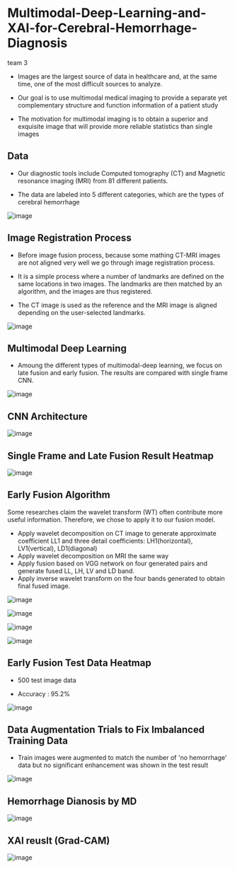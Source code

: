 # Multimodal-Deep-Learning-and-XAI-for-Cerebral-Hemorrhage-Diagnosis

team 3



- Images are the largest source of data in healthcare and, at the same time, one of the most difficult sources to analyze. 

- Our goal is to use multimodal medical imaging to provide a separate yet complementary structure and function information of a patient study 

- The motivation for multimodal imaging is to obtain a superior and exquisite image that will provide more reliable statistics than single images


## Data

- Our diagnostic tools include Computed tomography (CT) and Magnetic resonance imaging (MRI) from 81 different patients.

- The data are labeled into 5 different categories, which are the types of cerebral hemorrhage

![image](https://github.com/hguhcbuf/Multimodal-Deep-Learning-and-XAI-for-Cerebral-Hemorrhage-Diagnosis/assets/69788954/b8a0b885-9cfc-4b76-a2a3-effe591fe738)



## Image Registration Process

- Before image fusion process, because some mathing CT-MRI images are not aligned very well we go through image registration process.

- It is a simple process where a number of landmarks are defined on the same locations in two images. The landmarks are then matched by an algorithm, and the images are thus registered. 

- The CT image is used as the reference and the MRI image is aligned depending on the user-selected landmarks.

![image](https://github.com/hguhcbuf/Multimodal-Deep-Learning-and-XAI-for-Cerebral-Hemorrhage-Diagnosis/assets/69788954/bc0f8a88-aa60-4267-8720-c55456da835b)


## Multimodal Deep Learning

- Amoung the different types of multimodal-deep learning, we focus on late fusion and early fusion. The results are compared with single frame CNN.

![image](https://github.com/hguhcbuf/Multimodal-Deep-Learning-and-XAI-for-Cerebral-Hemorrhage-Diagnosis/assets/69788954/0d315525-d7ab-4734-bf4c-345b7e617a23)

## CNN Architecture

![image](https://github.com/hguhcbuf/Multimodal-Deep-Learning-and-XAI-for-Cerebral-Hemorrhage-Diagnosis/assets/69788954/3fb9099e-f517-45d5-80ad-ab9c12f268c4)

## Single Frame and Late Fusion Result Heatmap

![image](https://github.com/hguhcbuf/Multimodal-Deep-Learning-and-XAI-for-Cerebral-Hemorrhage-Diagnosis/assets/69788954/ee07f088-d6bb-4b4a-965d-0ea1cecf202d)

## Early Fusion Algorithm

Some researches claim the wavelet transform (WT) often contribute more useful information. Therefore, we chose to apply it to our fusion model.

- Apply wavelet decomposition on CT image to generate approximate coefficient LL1 and three detail coefficients: LH1(horizontal), LV1(vertical), LD1(diagonal)
- Apply wavelet decomposition on MRI the same way
- Apply fusion based on VGG network on four generated pairs and generate fused LL, LH, LV and LD band.
- Apply inverse wavelet transform on the four bands generated to obtain final fused image.

![image](https://github.com/hguhcbuf/Multimodal-Deep-Learning-and-XAI-for-Cerebral-Hemorrhage-Diagnosis/assets/69788954/e3ff4a56-d7c4-4f4f-921b-2f79ee1264de)

![image](https://github.com/hguhcbuf/Multimodal-Deep-Learning-and-XAI-for-Cerebral-Hemorrhage-Diagnosis/assets/69788954/168825db-46c0-440f-898d-dc2188d4c4cc)

![image](https://github.com/hguhcbuf/Multimodal-Deep-Learning-and-XAI-for-Cerebral-Hemorrhage-Diagnosis/assets/69788954/f7d35653-6029-4ae1-bdac-b81f877b479a)

![image](https://github.com/hguhcbuf/Multimodal-Deep-Learning-and-XAI-for-Cerebral-Hemorrhage-Diagnosis/assets/69788954/1eaf3b07-beec-41d3-bcc5-983765db766c)

## Early Fusion Test Data Heatmap

- 500 test image data

- Accuracy : 95.2%

![image](https://github.com/hguhcbuf/Multimodal-Deep-Learning-and-XAI-for-Cerebral-Hemorrhage-Diagnosis/assets/69788954/d95ec046-e6bd-4af6-a4de-9aab0717b2ca)

## Data Augmentation Trials to Fix Imbalanced Training Data

- Train images were augmented to match the number of 'no hemorrhage' data but no significant enhancement was shown in the test result

![image](https://github.com/hguhcbuf/Multimodal-Deep-Learning-and-XAI-for-Cerebral-Hemorrhage-Diagnosis/assets/69788954/e2f51089-34a0-4d64-83c1-07aece0f2c17)

## Hemorrhage Dianosis by MD

![image](https://github.com/hguhcbuf/Multimodal-Deep-Learning-and-XAI-for-Cerebral-Hemorrhage-Diagnosis/assets/69788954/9058b7e4-697b-4585-a7df-6fb41a05a692)

## XAI reuslt (Grad-CAM)

![image](https://github.com/hguhcbuf/Multimodal-Deep-Learning-and-XAI-for-Cerebral-Hemorrhage-Diagnosis/assets/69788954/cf6f0a4e-ab56-4a66-ab52-686953ed4625)
